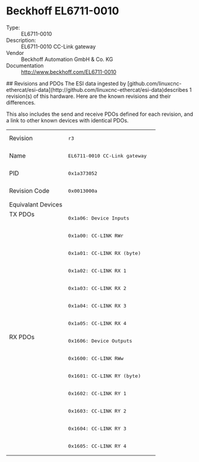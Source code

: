 #  Beckhoff EL6711-0010

<dl>
  <dt>Type:</dt><dd>EL6711-0010</dd>
  <dt>Description:</dt><dd>EL6711-0010 CC-Link gateway</dd>
  <dt>Vendor</dt><dd>Beckhoff Automation GmbH & Co. KG</dd>
  <dt>Documentation</dt><dd><a href="http://www.beckhoff.com/EL6711-0010">http://www.beckhoff.com/EL6711-0010</a></dd>
</dl>
## Revisions and PDOs
The ESI data ingested by [github.com/linuxcnc-ethercat/esi-data](http://github.com/linuxcnc-ethercat/esi-data)describes 1 revision(s) of this hardware.  Here are the known revisions and their differences.

This also includes the send and receive PDOs defined for each revision, and a link to other known devices with identical PDOs.

<table>
<tr >
<td class="first">Revision</td>
<td ><pre>r3</pre></td>
</tr>
<tr >
<td class="first">Name</td>
<td ><pre>EL6711-0010 CC-Link gateway</pre></td>
</tr>
<tr >
<td class="first">PID</td>
<td ><pre>0x1a373052</pre></td>
</tr>
<tr >
<td class="first">Revision Code</td>
<td ><pre>0x0013000a</pre></td>
</tr>
<tr >
<td class="first">Equivalant Devices</td>
<td ></td>
</tr>
<tr class="txpdo pdosection">
<td class="first" rowspan=7 valign=top>TX PDOs</td>
<td><pre>0x1a06: Device Inputs</pre></td>
<td></td>
</tr>
<tr class="txpdo pdosection">
<td ><pre>0x1a00: CC-LINK RWr</pre></td>
</tr>
<tr class="txpdo pdosection">
<td ><pre>0x1a01: CC-LINK RX (byte)</pre></td>
</tr>
<tr class="txpdo pdosection">
<td ><pre>0x1a02: CC-LINK RX 1</pre></td>
</tr>
<tr class="txpdo pdosection">
<td ><pre>0x1a03: CC-LINK RX 2</pre></td>
</tr>
<tr class="txpdo pdosection">
<td ><pre>0x1a04: CC-LINK RX 3</pre></td>
</tr>
<tr class="txpdo pdosection">
<td ><pre>0x1a05: CC-LINK RX 4</pre></td>
</tr>
<tr class="rxpdo pdosection">
<td class="first" rowspan=7 valign=top>RX PDOs</td>
<td><pre>0x1606: Device Outputs</pre></td>
<td></td>
</tr>
<tr class="rxpdo pdosection">
<td ><pre>0x1600: CC-LINK RWw</pre></td>
</tr>
<tr class="rxpdo pdosection">
<td ><pre>0x1601: CC-LINK RY (byte)</pre></td>
</tr>
<tr class="rxpdo pdosection">
<td ><pre>0x1602: CC-LINK RY 1</pre></td>
</tr>
<tr class="rxpdo pdosection">
<td ><pre>0x1603: CC-LINK RY 2</pre></td>
</tr>
<tr class="rxpdo pdosection">
<td ><pre>0x1604: CC-LINK RY 3</pre></td>
</tr>
<tr class="rxpdo pdosection">
<td ><pre>0x1605: CC-LINK RY 4</pre></td>
</tr>
</table>
